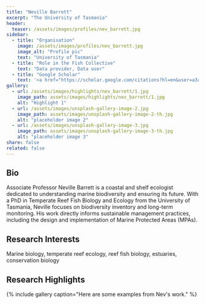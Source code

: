 ```yaml
---
title: "Neville Barrett"
excerpt: "The University of Tasmania"
header:
  teaser: /assets/images/profiles/nev_barrett.jpg
sidebar:
  - title: "Organisation"
    image: /assets/images/profiles/nev_barrett.jpg
    image_alt: "Profile pic"
    text: "University of Tasmania"
  - title: "Role in the Fish Collective"
    text: "Data provider, Data user"
  - title: "Google Scholar"
    text: '<a href="https://scholar.google.com/citations?hl=en&user=a3aSeHoAAAAJ" target="_blank" rel="noopener noreferrer"><img src="https://img.shields.io/badge/Google-Scholar-blue?logo=google-scholar" alt="Google Scholar"></a>'
gallery:
  - url: /assets/images/highlights/nev_barrett/1.jpg
    image_path: assets/images/highlights/nev_barrett/1.jpg
    alt: "Highlight 1"
  - url: /assets/images/unsplash-gallery-image-2.jpg
    image_path: assets/images/unsplash-gallery-image-2-th.jpg
    alt: "placeholder image 2"
  - url: /assets/images/unsplash-gallery-image-3.jpg
    image_path: assets/images/unsplash-gallery-image-3-th.jpg
    alt: "placeholder image 3"
share: false
related: false
---
```


## Bio
Associate Professor Neville Barrett is a coastal and shelf ecologist dedicated to understanding marine biodiversity and ensuring its future. With a PhD in Temperate Reef Fish Biology and Ecology from the University of Tasmania, Neville focuses on biodiversity inventory and long-term monitoring. His work directly informs sustainable management practices, including the design and implementation of Marine Protected Areas (MPAs). 

## Research Interests
Marine biology, temperate reef ecology, reef fish biology, estuaries, conservation biology

## Research Highlights
{% include gallery caption="Here are some examples from Nev's work." %}

